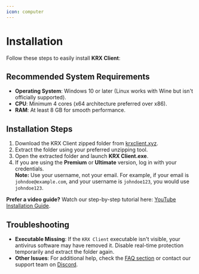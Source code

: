 ```yaml
---
icon: computer
---
```


# Installation

Follow these steps to easily install **KRX Client**:

## Recommended System Requirements
- **Operating System**: Windows 10 or later (Linux works with Wine but isn't officially supported).
- **CPU**: Minimum 4 cores (x64 architecture preferred over x86).
- **RAM**: At least 8 GB for smooth performance.

## Installation Steps
1. Download the KRX Client zipped folder from [krxclient.xyz](https://krxclient.xyz).
2. Extract the folder using your preferred unzipping tool.
3. Open the extracted folder and launch **KRX Client.exe**.
4. If you are using the **Premium** or **Ultimate** version, log in with your credentials.  
   **Note:** Use your username, not your email. For example, if your email is `johndoe@example.com`, and your username is `johndoe123`, you would use `johndoe123`.

**Prefer a video guide?** Watch our step-by-step tutorial here: [YouTube Installation Guide](https://youtu.be/ytl2i0TpEso).

## Troubleshooting
- **Executable Missing**: If the `KRX Client` executable isn't visible, your antivirus software may have removed it. Disable real-time protection temporarily and extract the folder again.
- **Other Issues**: For additional help, check the [FAQ section](../faq.md) or contact our support team on [Discord](https://discord.gg/MwzsHadQAe).
